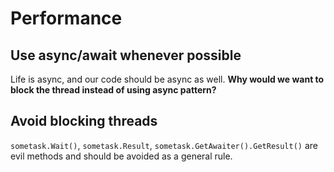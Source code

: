 # Performance
## Use async/await whenever possible
Life is async, and our code should be async as well. **Why would we want to block the thread instead of using async pattern?**

## Avoid blocking threads
`sometask.Wait()`, `sometask.Result`, `sometask.GetAwaiter().GetResult()` are evil methods and should be avoided as a general rule.